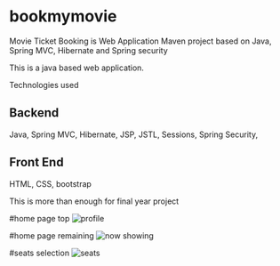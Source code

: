 # bookmymovie
Movie Ticket Booking is Web Application Maven project based on Java, Spring MVC, Hibernate and Spring security

This is a java based web application.

Technologies used 

Backend
--------------------------
Java,
Spring MVC,
Hibernate,
JSP,
JSTL,
Sessions,
Spring Security,

Front End
--------------------------
HTML,
CSS,
bootstrap

This is more than enough for final year project

#home page top
![profile](https://user-images.githubusercontent.com/31801009/45216110-1541d880-b2bd-11e8-95ff-f975d4f5f4dc.png)

#home page remaining
![now showing](https://user-images.githubusercontent.com/31801009/45216129-2be82f80-b2bd-11e8-96a5-ea6a9ac30092.png)

#seats selection
![seats](https://user-images.githubusercontent.com/31801009/45216189-50dca280-b2bd-11e8-9918-c8e89e48de84.png)
